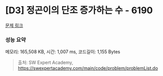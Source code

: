 # [D3] 정곤이의 단조 증가하는 수 - 6190 

[문제 링크](https://swexpertacademy.com/main/code/problem/problemDetail.do?contestProbId=AWcPjEuKAFgDFAU4) 

### 성능 요약

메모리: 165,508 KB, 시간: 1,007 ms, 코드길이: 1,155 Bytes



> 출처: SW Expert Academy, https://swexpertacademy.com/main/code/problem/problemList.do
